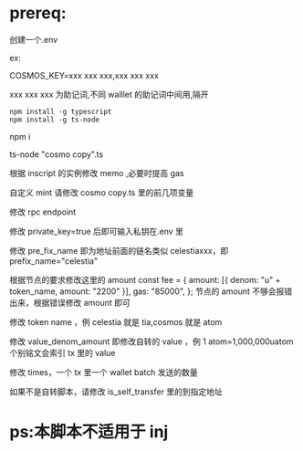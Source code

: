 # **prereq:**

创建一个.env

ex:

COSMOS_KEY=xxx xxx xxx,xxx xxx xxx

xxx xxx xxx 为助记词,不同 walllet 的助记词中间用,隔开

```
npm install -g typescript
npm install -g ts-node
```

npm i

ts-node "cosmo copy".ts

根据 inscript 的实例修改 memo ,必要时提高 gas

自定义 mint 请修改 cosmo copy.ts 里的前几项变量

修改 rpc endpoint

修改 private_key=true 后即可输入私钥在.env 里

修改 pre_fix_name 即为地址前面的链名类似 celestiaxxx，即 prefix_name="celestia"

根据节点的要求修改这里的 amount
const fee = {
amount: [{ denom: "u" + token_name, amount: "2200" }],
gas: "85000",
};
节点的 amount 不够会报错出来，根据错误修改 amount 即可

修改 token name ，例 celestia 就是 tia,cosmos 就是 atom

修改 value_denom_amount 即修改自转的 value ，例 1 atom=1,000,000uatom
个别铭文会索引 tx 里的 value

修改 times，一个 tx 里一个 wallet batch 发送的数量

如果不是自转脚本，请修改 is_self_transfer 里的到指定地址

# **ps:本脚本不适用于 inj**
